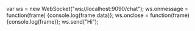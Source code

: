 var ws = new WebSocket("ws://localhost:9090/chat");
ws.onmessage = function(frame) {console.log(frame.data)};
ws.onclose = function(frame) {console.log(frame)};
ws.send("Hi");
